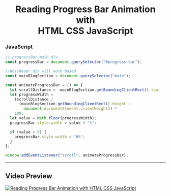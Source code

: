 <h1 align="center">Reading Progress Bar Animation <br/> with <br/> HTML CSS JavaScript</h1>

### JavaScript

```js
// progressBar main div
const progressBar = document.querySelector("#progress-bar");

//Whichever div will work based
const mainBlogSection = document.querySelector("main");

const animateProgressBar = () => {
  let scrollDistance = -mainBlogSection.getBoundingClientRect().top;
  let progressWidth =
    (scrollDistance /
      (mainBlogSection.getBoundingClientRect().height -
        document.documentElement.clientHeight)) *
    100;
  let value = Math.floor(progressWidth);
  progressBar.style.width = value + "%";

  if (value < 0) {
    progressBar.style.width = "0%";
  }
};

window.addEventListener("scroll", animateProgressBar);
```

<hr/>

## Video Preview

[![Reading Progress Bar Animation with HTML CSS JavaScript](https://github.com/Shahriyar-Hosen/progress-bar-page-topside-animation/assets/96829173/58ab4ff0-185c-4a24-8818-c1d2d4fa7620)](https://github.com/Shahriyar-Hosen/progress-bar-page-topside-animation/assets/96829173/49e81bac-ff96-4fc4-a31e-d79d1e3d29f1)
